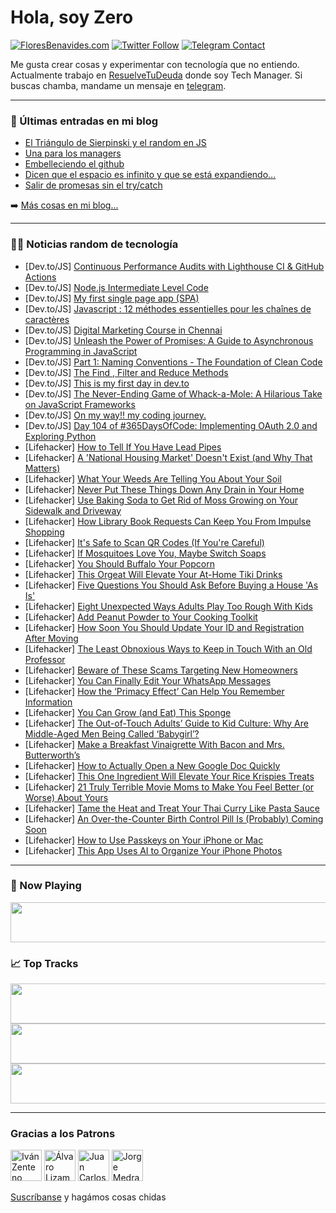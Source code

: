 # Hola, soy Zero

[![FloresBenavides.com](https://img.shields.io/website?down_message=oops&label=MiBlog&style=for-the-badge&up_message=online&url=https%3A%2F%2Ffloresbenavides.com)](https://floresbenavides.com) [![Twitter Follow](https://img.shields.io/twitter/follow/ZeroDragon?color=%231DA1F2&label=Follow&logo=twitter&logoColor=ffffff&style=for-the-badge)](https://twitter.com/zerodragon) [![Telegram Contact](https://img.shields.io/badge/escr%C3%ADbeme-ZeroDragon-%2326A5E4?style=for-the-badge&logo=telegram)](https://t.me/zerodragon)

Me gusta crear cosas y experimentar con tecnología que no entiendo.
Actualmente trabajo en [ResuelveTuDeuda](http://github.com/resuelve) donde soy Tech Manager.
Si buscas chamba, mandame un mensaje en [telegram](https://t.me/zerodragon).

---

### 📕 Últimas entradas en mi blog
<!-- BLOG-POST-LIST:START -->
- [El Triángulo de Sierpinski y el random en JS](https://floresbenavides.com/el-triangulo-de-sierpinski-y-el-random-en-js/)
- [Una para los managers](https://floresbenavides.com/una-para-los-managers/)
- [Embelleciendo el github](https://floresbenavides.com/embelleciendo-el-github/)
- [Dicen que el espacio es infinito y que se está expandiendo…](https://floresbenavides.com/dicen-que-el-espacio-es-infinito-y-que-se-esta-expandiendo/)
- [Salir de promesas sin el try/catch](https://floresbenavides.com/salir-de-promesas-sin-el-try-catch/)
<!-- BLOG-POST-LIST:END -->

➡️ [Más cosas en mi blog...](https://floresbenavides.com)

---

### 👨‍💻 Noticias random de tecnología
<!-- TECH-POSTS:START -->
- [Dev.to/JS] [Continuous Performance Audits with Lighthouse CI &amp; GitHub Actions](https://dev.to/jacobandrewsky/continuous-performance-audits-with-lighthouse-ci-github-actions-2lik)
- [Dev.to/JS] [Node.js Intermediate Level Code](https://dev.to/madhusudhan/nodejs-intermediate-level-code-3g9a)
- [Dev.to/JS] [My first single page app &lpar;SPA&rpar;](https://dev.to/jiyongk84/my-first-single-page-app-spa-2iib)
- [Dev.to/JS] [Javascript : 12 méthodes essentielles pour les chaînes de caractères](https://dev.to/kureru/javascript-12-methodes-essentielles-pour-les-chaines-de-caracteres-5b6)
- [Dev.to/JS] [Digital Marketing Course in Chennai](https://dev.to/shivanya21/digital-marketing-course-in-chennai-4ej6)
- [Dev.to/JS] [Unleash the Power of Promises: A Guide to Asynchronous Programming in JavaScript](https://dev.to/danities316/unleash-the-power-of-promises-a-guide-to-asynchronous-programming-in-javascript-1coo)
- [Dev.to/JS] [Part 1: Naming Conventions - The Foundation of Clean Code](https://dev.to/sathishskdev/part-1-naming-conventions-the-foundation-of-clean-code-51ng)
- [Dev.to/JS] [The Find , Filter and Reduce Methods](https://dev.to/robertomarungo/the-find-filter-and-reduce-methods-3c12)
- [Dev.to/JS] [This is my first day in dev.to](https://dev.to/001samir100/this-is-my-first-day-in-devto-12f1)
- [Dev.to/JS] [The Never-Ending Game of Whack-a-Mole: A Hilarious Take on JavaScript Frameworks](https://dev.to/luisrrv/the-never-ending-game-of-whack-a-mole-a-hilarious-take-on-javascript-frameworks-1n67)
- [Dev.to/JS] [On my way!! my coding journey.](https://dev.to/kelvinacosta/on-my-way-my-coding-journey-1gda)
- [Dev.to/JS] [Day 104 of #365DaysOfCode: Implementing OAuth 2.0 and Exploring Python](https://dev.to/arashjangali/day-104-of-365daysofcode-implementing-oauth-20-and-exploring-python-1kkf)
- [Lifehacker] [How to Tell If You Have Lead Pipes](https://lifehacker.com/how-to-tell-if-you-have-lead-pipes-1850426827)
- [Lifehacker] [A &#39;National Housing Market&#39; Doesn&#39;t Exist &lpar;and Why That Matters&rpar;](https://lifehacker.com/a-national-housing-market-doesnt-exist-and-why-that-ma-1850426808)
- [Lifehacker] [What Your Weeds Are Telling You About Your Soil](https://lifehacker.com/what-your-weeds-are-telling-you-about-your-soil-1850426794)
- [Lifehacker] [Never Put These Things Down Any Drain in Your Home](https://lifehacker.com/never-put-these-things-down-any-drain-in-your-home-1850426969)
- [Lifehacker] [Use Baking Soda to Get Rid of Moss Growing on Your Sidewalk and Driveway](https://lifehacker.com/use-baking-soda-to-get-rid-of-moss-growing-on-your-side-1850426990)
- [Lifehacker] [How Library Book Requests Can Keep You From Impulse Shopping](https://lifehacker.com/how-library-book-requests-can-keep-you-from-impulse-sho-1850427008)
- [Lifehacker] [It&#39;s Safe to Scan QR Codes &lpar;If You&#39;re Careful&rpar;](https://lifehacker.com/its-safe-to-scan-qr-codes-if-youre-careful-1850432586)
- [Lifehacker] [If Mosquitoes Love You, Maybe Switch Soaps](https://lifehacker.com/if-mosquitoes-love-you-maybe-switch-soaps-1850433477)
- [Lifehacker] [You Should Buffalo Your Popcorn](https://lifehacker.com/you-should-buffalo-your-popcorn-1850433286)
- [Lifehacker] [This Orgeat Will Elevate Your At-Home Tiki Drinks](https://lifehacker.com/this-orgeat-will-elevate-your-at-home-tiki-drinks-1850358174)
- [Lifehacker] [Five Questions You Should Ask Before Buying a House &#39;As Is&#39;](https://lifehacker.com/five-questions-you-should-ask-before-buying-a-house-as-1850432696)
- [Lifehacker] [Eight Unexpected Ways Adults Play Too Rough With Kids](https://lifehacker.com/eight-unexpected-ways-adults-play-too-rough-with-kids-1850432796)
- [Lifehacker] [Add Peanut Powder to Your Cooking Toolkit](https://lifehacker.com/add-peanut-powder-to-your-cooking-toolkit-1850432861)
- [Lifehacker] [How Soon You Should Update Your ID and Registration After Moving](https://lifehacker.com/how-soon-you-should-update-your-id-and-registration-aft-1850432376)
- [Lifehacker] [The Least Obnoxious Ways to Keep in Touch With an Old Professor](https://lifehacker.com/the-least-obnoxious-ways-to-keep-in-touch-with-an-old-p-1850432196)
- [Lifehacker] [Beware of These Scams Targeting New Homeowners](https://lifehacker.com/beware-of-these-scams-targeting-new-homeowners-1850432484)
- [Lifehacker] [You Can Finally Edit Your WhatsApp Messages](https://lifehacker.com/you-can-finally-edit-your-whatsapp-messages-1850432192)
- [Lifehacker] [How the ‘Primacy Effect’ Can Help You Remember Information](https://lifehacker.com/how-the-primacy-effect-can-help-you-remember-informat-1850432109)
- [Lifehacker] [You Can Grow &lpar;and Eat&rpar; This Sponge](https://lifehacker.com/you-can-grow-and-eat-this-sponge-1850421644)
- [Lifehacker] [The Out-of-Touch Adults’ Guide to Kid Culture: Why Are Middle-Aged Men Being Called ‘Babygirl’?](https://lifehacker.com/the-out-of-touch-adults-guide-to-kid-culture-why-are-1850431313)
- [Lifehacker] [Make a Breakfast Vinaigrette With Bacon and Mrs. Butterworth’s](https://lifehacker.com/make-a-breakfast-vinaigrette-with-bacon-and-mrs-butter-1850429774)
- [Lifehacker] [How to Actually Open a New Google Doc Quickly](https://lifehacker.com/how-to-actually-open-a-new-google-doc-quickly-1850428861)
- [Lifehacker] [This One Ingredient Will Elevate Your Rice Krispies Treats](https://lifehacker.com/this-one-ingredient-will-elevate-your-rice-krispies-tre-1850427025)
- [Lifehacker] [21 Truly Terrible Movie Moms to Make You Feel Better &lpar;or Worse&rpar; About Yours](https://lifehacker.com/21-truly-terrible-movie-moms-to-make-you-feel-better-o-1850424947)
- [Lifehacker] [Tame the Heat and Treat Your Thai Curry Like Pasta Sauce](https://lifehacker.com/tame-the-heat-and-treat-your-thai-curry-like-pasta-sauc-1850429761)
- [Lifehacker] [An Over-the-Counter Birth Control Pill Is &lpar;Probably&rpar; Coming Soon](https://lifehacker.com/an-over-the-counter-birth-control-pill-is-probably-co-1850429516)
- [Lifehacker] [How to Use Passkeys on Your iPhone or Mac](https://lifehacker.com/how-to-use-passkeys-on-your-iphone-or-mac-1850428402)
- [Lifehacker] [This App Uses AI to Organize Your iPhone Photos](https://lifehacker.com/this-app-uses-ai-to-organize-your-iphone-photos-1850429061)<!-- TECH-POSTS:END -->

---

### 🎵 Now Playing
<a href="https://spotify-now-playing-dun.vercel.app/now-playing?open"><img src="https://spotify-now-playing-dun.vercel.app/now-playing" width="540" height="64"></a>

### 📈 Top Tracks
<a href="https://spotify-now-playing-dun.vercel.app/top-tracks?i=1&open"><img src="https://spotify-now-playing-dun.vercel.app/top-tracks?i=1" width="540" height="64"></a>
<a href="https://spotify-now-playing-dun.vercel.app/top-tracks?i=2&open"><img src="https://spotify-now-playing-dun.vercel.app/top-tracks?i=2" width="540" height="64"></a>
<a href="https://spotify-now-playing-dun.vercel.app/top-tracks?i=3&open"><img src="https://spotify-now-playing-dun.vercel.app/top-tracks?i=3" width="540" height="64"></a>

---

### Gracias a los Patrons
[<img src="https://avatars.githubusercontent.com/u/243380?v=4" alt="Iván Zenteno" width="50px">](https://github.com/k001) [<img src="https://avatars.githubusercontent.com/u/19955639?v=4" alt="Álvaro Lizama" width="50px">](https://github.com/alvarolizama) [<img src="https://avatars.githubusercontent.com/u/2718753?v=4" alt="Juan Carlos Ruiz" width="50px">](https://github.com/JuanCrg90) [<img src="https://avatars.githubusercontent.com/u/37025?v=4" alt="Jorge Medrano" width="50px">](https://github.com/h1pp1e) 

[Suscríbanse](https://www.patreon.com/zerodragon) y hagámos cosas chidas
